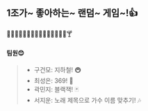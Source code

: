 ## 1조가~ 좋아하는~ 랜덤~ 게임~!👍

🏃🏻‍♀️🏃🏻‍♂️🏃🏻‍♀️🏃🏻‍♂️🍺🍻🍷🍸
#### 팀원😊
> * 구건모: 지하철! 🚇
> * 최성은: 369! 🔢
> * 곽민지: 블랙잭! 🃏
> * 서지운: 노래 제목으로 가수 이름 맞추기! 🎶
